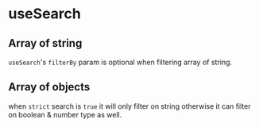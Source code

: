 <script lang="ts" setup>
import { useSearch } from 'anu-vue';
import { ref } from 'vue';

const q = ref('')
const fruits = ['banana', 'apple', 'watermelon', 'orange']
const { results } = useSearch(q, fruits)
</script>

# useSearch

## Array of string

`useSearch`'s `filterBy` param is optional when filtering array of string.

<AInput v-model="q" :hint="JSON.stringify(results)"></AInput>

## Array of objects

when `strict` search is `true` it will only filter on string otherwise it can filter on boolean & number type as well.

<div class="vp-raw">
    <DemoUseSearchArrayOfObjects></DemoUseSearchArrayOfObjects>
</div>
